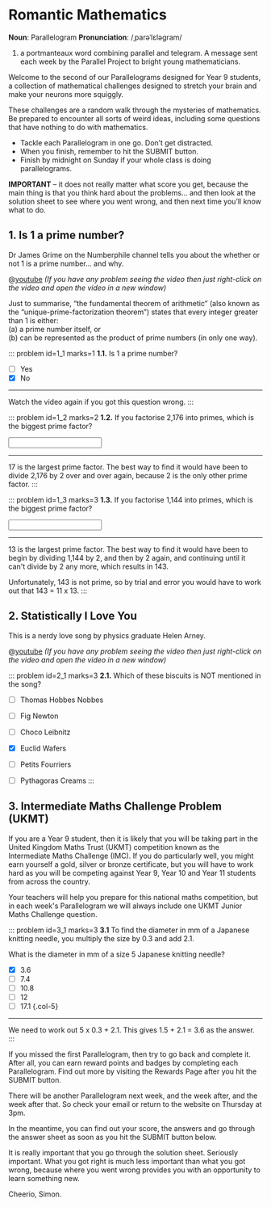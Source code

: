 # Romantic Mathematics

<div class="dictionary">

__Noun__: Parallelogram
__Pronunciation__: /ˌparəˈlɛləɡram/

1. a portmanteaux word combining parallel and telegram. A message sent each
week by the Parallel Project to bright young mathematicians.

</div>

Welcome to the second of our Parallelograms designed for Year 9 students, a collection of mathematical challenges designed to stretch your brain and make your neurons more squiggly.

These challenges are a random walk through the mysteries of mathematics. Be prepared to encounter all sorts of weird ideas, including some questions that have nothing to do with mathematics.

* Tackle each Parallelogram in one go. Don’t get distracted.
* When you finish, remember to hit the SUBMIT button.
*	Finish by midnight on Sunday if your whole class is doing parallelograms.

__IMPORTANT__ – it does not really matter what score you get, because the main thing is that you think hard about the problems... and then look at the solution sheet to see where you went wrong, and then next time you’ll know what to do.


## 1. Is 1 a prime number?

Dr James Grime on the Numberphile channel tells you about the whether or not 1 is a prime number... and why.

@[youtube](IQofiPqhJ_s?rel=0) _(If you have any problem seeing the video then just right-click on the video and open the video in a new window)_

Just to summarise, “the fundamental theorem of arithmetic” (also known as the “unique-prime-factorization theorem”) states that every integer greater than 1 is either:  
(a) a prime number itself, or   
(b) can be represented as the product of prime numbers (in only one way).


::: problem id=1_1 marks=1
__1.1.__  Is 1 a prime number?

* [ ] Yes
* [x] No

---

Watch the video again if you got this question wrong.
:::

::: problem id=1_2 marks=2
__1.2.__ If you factorise 2,176 into primes, which is the biggest prime factor?

<input type="text" solution="17"/>  

---

17 is the largest prime factor. The best way to find it would have been to divide 2,176 by 2 over and over again, because 2 is the only other prime factor.
:::

::: problem id=1_3 marks=3
__1.3.__ If you factorise 1,144 into primes, which is the biggest prime factor?

<input type="text" solution="13"/>  

---

13 is the largest prime factor. The best way to find it would have been to begin by dividing 1,144 by 2, and then by 2 again, and continuing until it can't divide by 2 any more, which results in 143.

Unfortunately, 143 is not prime, so by trial and error you would have to work out that 143 = 11 x 13.
:::


## 2. Statistically I Love You

This is a nerdy love song by physics graduate Helen Arney.

@[youtube](uggtGH0d97k?rel=0) _(If you have any problem seeing the video then just right-click on the video and open the video in a new window)_

::: problem id=2_1 marks=3
__2.1.__  Which of these biscuits is NOT mentioned in the song?

* [ ] Thomas Hobbes Nobbes
* [ ] Fig Newton
* [ ] Choco Leibnitz
* [x] Euclid Wafers
* [ ] Petits Fourriers
* [ ] Pythagoras Creams
:::


## 3.	Intermediate Maths Challenge Problem (UKMT)

If you are a Year 9 student, then it is likely that you will be taking part in the United Kingdom Maths Trust (UKMT) competition known as the Intermediate Maths Challenge (IMC). If you do particularly well, you might earn yourself a gold, silver or bronze certificate, but you will have to work hard as you will be competing against Year 9, Year 10 and Year 11 students from across the country.

Your teachers will help you prepare for this national maths competition, but in each week's Parallelogram we will always include one UKMT Junior Maths Challenge question.

::: problem id=3_1 marks=3
__3.1__ To find the diameter in mm of a Japanese knitting needle, you multiply the size by 0.3 and add 2.1.

What is the diameter in mm of a size 5 Japanese knitting needle?

* [x] 3.6
* [ ] 7.4
* [ ] 10.8
* [ ] 12
* [ ] 17.1
{.col-5}

---

We need to work out 5 x 0.3 + 2.1. This gives 1.5 +  2.1 = 3.6 as the answer.
:::


If you missed the first Parallelogram, then try to go back and complete it. After all, you can earn reward points and badges by completing each Parallelogram. Find out more by visiting the Rewards Page after you hit the SUBMIT button.

There will be another Parallelogram next week, and the week after, and the week after that. So check your email or return to the website on Thursday at 3pm.

In the meantime, you can find out your score, the answers and go through the answer sheet as soon as you hit the SUBMIT button below.

It is really important that you go through the solution sheet. Seriously important. What you got right is much less important than what you got wrong, because where you went wrong provides you with an opportunity to learn something new.

Cheerio,
Simon.
